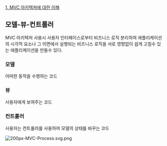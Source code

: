 [1. MVC 아키텍쳐에 대한 이해](https://asfirstalways.tistory.com/180)

## 모델-뷰-컨트롤러

MVC 아키텍처 사용시 사용자 인터페이스로부터 비즈니스 로직 분리하여 애플리케이션의 시각적 요소나 그 이면에서 실행되는 비즈니스 로직을 서로 영향없이 쉽게 고칠수 있는 애플리케이션을 만들수 있다.

### 모델

어떠한 동작을 수행하는 코드

### 뷰

사용자에게 보여주는 코드

### 컨트롤러

사용자는 컨트롤러를 사용하여 모델의 상태를 바꾸는 코드

![200px-MVC-Process.svg.png](https://s3-us-west-2.amazonaws.com/secure.notion-static.com/375aeae1-7c74-420d-9e97-b20d0babdd15/200px-MVC-Process.svg.png)
